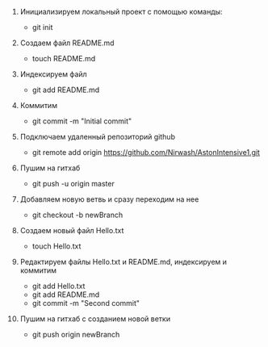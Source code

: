 1. Инициализируем локальный проект с помощью команды:

	- git init

2. Создаем файл README.md 

	- touch README.md

3. Индексируем файл 

	- git add README.md

4. Коммитим 

	- git commit -m "Initial commit"

5. Подключаем удаленный репозиторий github 

	- git remote add origin https://github.com/Nirwash/AstonIntensive1.git

6. Пушим на гитхаб 

	- git push -u origin master
	
7. Добавляем новую ветвь и сразу переходим на нее

	- git checkout -b newBranch
	
8. Создаем новый файл Hello.txt

	- touch Hello.txt
	
9. Редактируем файлы Hello.txt и README.md, индексируем и коммитим

	- git add Hello.txt
	- git add README.md
	- git commit -m "Second commit"
	
10. Пушим на гитхаб с созданием новой ветки

	- git push origin newBranch